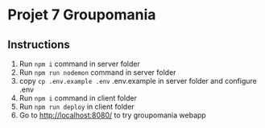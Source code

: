 # Projet 7 Groupomania

Instructions
--------------------------------------------------------------------------------

1. Run `npm i` command in server folder
2. Run `npm run nodemon` command in server folder
3. copy `cp .env.example .env` .env.example in server folder and configure .env 
4. Run `npm i` command in client folder
5. Run `npm run deploy` in client folder
6. Go to [http://localhost:8080/](http://localhost:8080/) to try groupomania webapp
